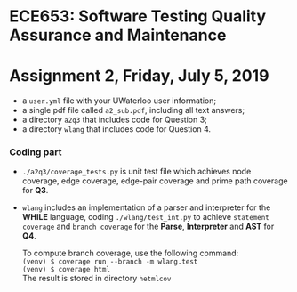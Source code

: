 # ECE653: Software Testing Quality Assurance and Maintenance
# Assignment 2, Friday, July 5, 2019

+ a `user.yml` file with your UWaterloo user information;
+ a single pdf file called `a2_sub.pdf`, including all text answers;
+ a directory `a2q3` that includes code for Question 3;
+ a directory `wlang` that includes code for Question 4.


### Coding part
+ `./a2q3/coverage_tests.py` is unit test file which achieves node coverage, edge coverage, edge-pair coverage and prime path coverage for **Q3**.

+ `wlang` includes an implementation of a parser and interpreter for the **WHILE** language, coding `./wlang/test_int.py` to achieve `statement coverage` and `branch coverage` for the **Parse**, **Interpreter** and **AST** for **Q4**.


   To compute branch coverage, use the following command:  
   `(venv) $ coverage run --branch -m wlang.test`  
   `(venv) $ coverage html`  
   The result is stored in directory `hetmlcov`


